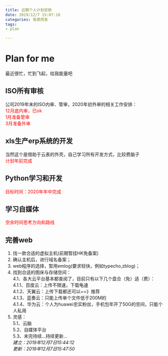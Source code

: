 ```yaml
---
title: 近期个人计划安排
date: 2019/12/7 15:07:18  
categories: 有感而发
tags: 
- plan

---
```

# Plan for me
最近很忙，忙到飞起，给我能量吧
## ISO所有审核
公司2019年末的ISO内审、管审，2020年初外审的相关工作安排：  
<font color="red">12月底内审，已ok</font>  
<font color="red">1月准备管审</font>  
<font color="red">3月准备外审</font>
## xls生产erp系统的开发
当然这个是借助于云表的外壳，自己学习所有开发方式，比较费脑子  
<font color="red">计划年前完成</font>
## Python学习和开发
<font color="red">目标时间：2020年年中完成</font>
## 学习自媒体
<font color="red">空余时间思考方向和路线</font>
## 完善web
1. 找一款合适的虚拟主机(前期暂挂HK免备案)  
2. 确认主机后，进行域名备案；  
3. web程序的选择，暂用emlog(要求轻快，例如typecho,zblog)；  
4. 找到合适的图床与存储空间：  
	4.1、各大云平台基本都查阅了，目前只有以下几个盘合（免）适（费）：  
		4.1.1、百度云：上传不限速，下载龟速  
		4.1.2、天翼云：上传下载都还可以==》推荐  
		4.1.3、蓝奏云：只能上传单个文件低于200M的  
		4.1.4、华为云：个人为huawei忠实粉丝，手机包年开了50G的空间，只能个人私用  
5. 灵感：  
	5.1、云脑  
	5.2、自媒体平台  
	5.3、未完待续...持续更新...  
*建立：2019年12月7日15:44:12*  
*更新：2019年12月7日15:47:50*  